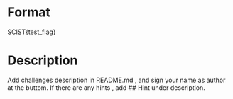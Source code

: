 # Format

SCIST{test_flag}

# Description

Add challenges description in README.md , and sign your name as author at the buttom.
If there are any hints , add ## Hint under description.

